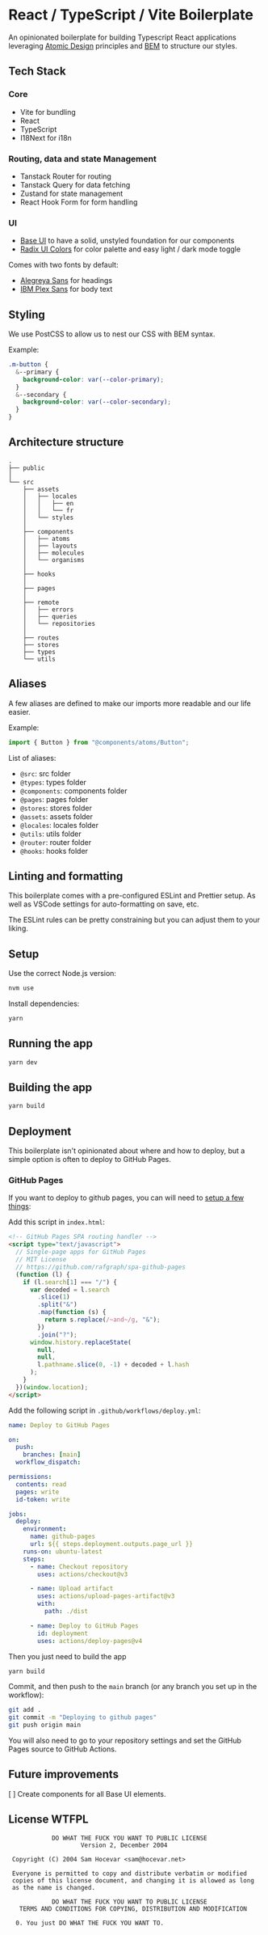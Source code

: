 # React / TypeScript / Vite Boilerplate

An opinionated boilerplate for building Typescript React applications leveraging [Atomic Design](https://bradfrost.com/blog/post/atomic-web-design/) principles and [BEM](https://getbem.com) to structure our styles.

## Tech Stack

### Core
- Vite for bundling
- React
- TypeScript
- I18Next for i18n

### Routing, data and state Management
- Tanstack Router for routing
- Tanstack Query for data fetching
- Zustand for state management
- React Hook Form for form handling

### UI
- [Base UI](https://base-ui.com/react/overview/quick-start) to have a solid, unstyled foundation for our components
- [Radix UI Colors](https://www.radix-ui.com/colors/docs/overview/usage) for color palette and easy light / dark mode toggle

Comes with two fonts by default:
- [Alegreya Sans](https://fonts.google.com/specimen/Alegreya+Sans) for headings
- [IBM Plex Sans](https://fonts.google.com/specimen/IBM+Plex+Sans) for body text

## Styling

We use PostCSS to allow us to nest our CSS with BEM syntax.

Example:
```css
.m-button {
  &--primary {
    background-color: var(--color-primary);
  }
  &--secondary {
    background-color: var(--color-secondary);
  }
}
```

## Architecture structure
```
.
├── public
│
└── src
    ├── assets
    │   ├── locales
    │   │   ├── en
    │   │   └── fr
    │   └── styles
    │
    ├── components
    │   ├── atoms
    │   ├── layouts
    │   ├── molecules
    │   └── organisms
    │
    ├── hooks
    │
    ├── pages
    │
    ├── remote
    │   ├── errors
    │   ├── queries
    │   └── repositories
    │
    ├── routes
    ├── stores
    ├── types
    └── utils
```

## Aliases

A few aliases are defined to make our imports more readable and our life easier.

Example:
```ts
import { Button } from "@components/atoms/Button";
```

List of aliases:
- `@src`: src folder
- `@types`: types folder
- `@components`: components folder
- `@pages`: pages folder
- `@stores`: stores folder
- `@assets`: assets folder
- `@locales`: locales folder
- `@utils`: utils folder
- `@router`: router folder
- `@hooks`: hooks folder


## Linting and formatting

This boilerplate comes with a pre-configured ESLint and Prettier setup. As well as VSCode settings for auto-formatting on save, etc.

The ESLint rules can be pretty constraining but you can adjust them to your liking.

## Setup

Use the correct Node.js version:

```bash
nvm use
```

Install dependencies:

```bash
yarn
```

## Running the app

```bash
yarn dev
```

## Building the app

```bash
yarn build
```

## Deployment

This boilerplate isn't opinionated about where and how to deploy, but a simple option is often to deploy to GitHub Pages.

### GitHub Pages

If you want to deploy to github pages, you can will need to [setup a few things](https://github.com/rafgraph/spa-github-pages):

Add this script in `index.html`:
```html
<!-- GitHub Pages SPA routing handler -->
<script type="text/javascript">
  // Single-page apps for GitHub Pages
  // MIT License
  // https://github.com/rafgraph/spa-github-pages
  (function (l) {
    if (l.search[1] === "/") {
      var decoded = l.search
        .slice(1)
        .split("&")
        .map(function (s) {
          return s.replace(/~and~/g, "&");
        })
        .join("?");
      window.history.replaceState(
        null,
        null,
        l.pathname.slice(0, -1) + decoded + l.hash
      );
    }
  })(window.location);
</script>
```

Add the following script in `.github/workflows/deploy.yml`:

```yaml
name: Deploy to GitHub Pages

on:
  push:
    branches: [main]
  workflow_dispatch:

permissions:
  contents: read
  pages: write
  id-token: write

jobs:
  deploy:
    environment:
      name: github-pages
      url: ${{ steps.deployment.outputs.page_url }}
    runs-on: ubuntu-latest
    steps:
      - name: Checkout repository
        uses: actions/checkout@v3

      - name: Upload artifact
        uses: actions/upload-pages-artifact@v3
        with:
          path: ./dist

      - name: Deploy to GitHub Pages
        id: deployment
        uses: actions/deploy-pages@v4

```

Then you just need to build the app
```bash
yarn build
```

Commit, and then push to the `main` branch (or any branch you set up in the workflow):

```bash
git add .
git commit -m "Deploying to github pages"
git push origin main
```

You will also need to go to your repository settings and set the GitHub Pages source to GitHub Actions.

## Future improvements

[ ] Create components for all Base UI elements.


## License WTFPL

```
            DO WHAT THE FUCK YOU WANT TO PUBLIC LICENSE
                    Version 2, December 2004

 Copyright (C) 2004 Sam Hocevar <sam@hocevar.net>

 Everyone is permitted to copy and distribute verbatim or modified
 copies of this license document, and changing it is allowed as long
 as the name is changed.

            DO WHAT THE FUCK YOU WANT TO PUBLIC LICENSE
   TERMS AND CONDITIONS FOR COPYING, DISTRIBUTION AND MODIFICATION

  0. You just DO WHAT THE FUCK YOU WANT TO.
```
